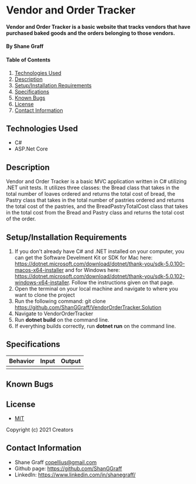 # Vendor and Order Tracker

#### Vendor and Order Tracker is a basic website that tracks vendors that have purchased baked goods and the orders belonging to those vendors.

#### **By Shane Graff**

#### Table of Contents

1. [Technologies Used](#technologies)
2. [Description](#description)
3. [Setup/Installation Requirements](#setup)
4. [Specifications](#specs)
5. [Known Bugs](#bugs)
6. [License](#license)
7. [Contact Information](#contact)

## Technologies Used <a id="technologies"></a>

* C#
* ASP.Net Core

## Description <a id="description"></a>

Vendor and Order Tracker is a basic MVC application  written in C# utilizing .NET unit tests. It utilizes three classes: the Bread class that takes in the total number of loaves ordered and returns the total cost of bread, the Pastry class that takes in the total number of pastries ordered and returns the total cost of the pastries, and the BreadPastryTotalCost class that takes in the total cost from the Bread and Pastry class and returns the total cost of the order.

## Setup/Installation Requirements <a id="setup"></a>

1. If you don't already have C# and .NET installed on your computer, you can get the Software Develment Kit or SDK for Mac here: https://dotnet.microsoft.com/download/dotnet/thank-you/sdk-5.0.100-macos-x64-installer and for Windows here: https://dotnet.microsoft.com/download/dotnet/thank-you/sdk-5.0.102-windows-x64-installer. Follow the instructions given on that page.
2. Open the terminal on your local machine and navigate to where you want to clone the project
3. Run the following command: git clone https://github.com/ShanGGraff/VendorOrderTracker.Solution
4. Navigate to VendorOrderTracker
5. Run __dotnet build__ on the command line.
6. If everything builds correctly, run __dotnet run__ on the command line.


## Specifications <a id="specs"></a>

| Behavior | Input | Output |
|:---:|:---:|:---:|
|||

## Known Bugs <a id="bugs"></a>


## License
* [MIT](https://choosealicense.com/licenses/mit/)

Copyright (c) 2021 Creators 

## Contact Information <a id="contact"></a>

* Shane Graff <copellius@gmail.com>
* Github page: https://github.com/ShanGGraff
* LinkedIn: https://www.linkedin.com/in/shanegraff/
